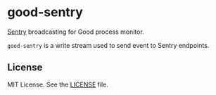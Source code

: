 # good-sentry

[Sentry](https://sentry.io) broadcasting for Good process monitor.

`good-sentry` is a write stream used to send event to Sentry endpoints. 

## License
MIT License. See the [LICENSE](https://github.com/jsynowiec/good-sentry/blob/master/LICENSE) file.
